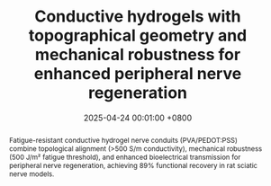 ---
title:          "Conductive hydrogels with topographical geometry and mechanical robustness for enhanced peripheral nerve regeneration"
date:           2025-04-24 00:01:00 +0800
selected:       False
pub:            "ACS Nano, 2025, 19(4), 1234-1245"
pub_last:       '<span class="badge badge-pill badge-custom badge-primary">Journal</span>'

abstract: >-
  Fatigue-resistant conductive hydrogel nerve conduits (PVA/PEDOT:PSS) combine topological alignment (>500 S/m conductivity), mechanical robustness (500 J/m² fatigue threshold), and enhanced bioelectrical transmission for peripheral nerve regeneration, achieving 89% functional recovery in rat sciatic nerve models.

cover:          assets/images/covers/2025_conductive_hydrogels.png
authors:
  - Yinghui Feng
  - Liangjie Shan
  - Yafei Wang
  - Xingmei Chen
  - Chang Wang
  - Ji Liu
links:
  Paper: https://pubs.acs.org/doi/full/10.1021/acsnano.5c00845
  PDF: assets/pdf/2025_conductive_hydrogels.pdf
  Cite: assets/bibtex/2025_conductive_hydrogels.html
---